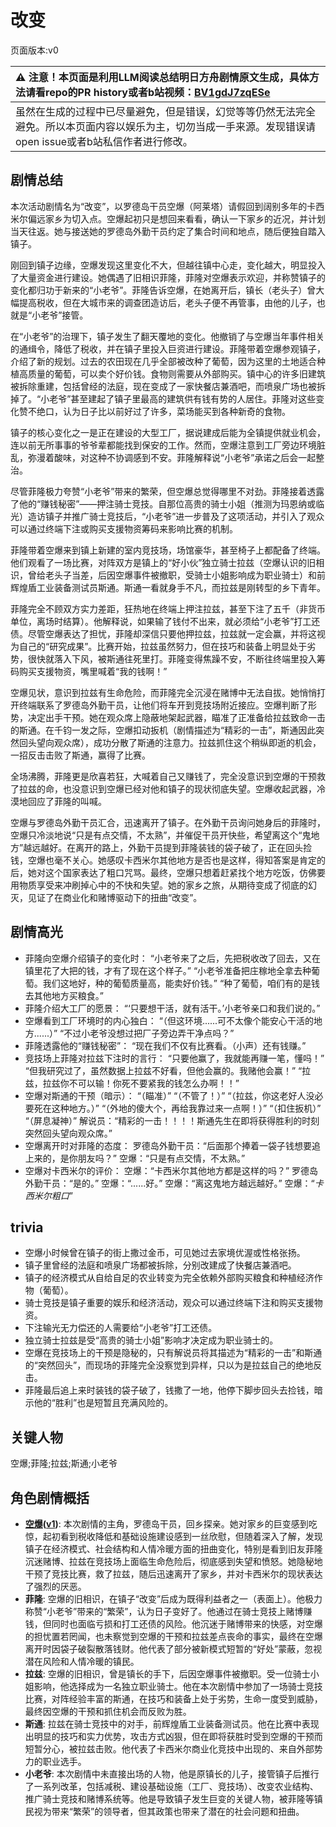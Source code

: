 # 改变
页面版本:v0
 

| :warning: 注意！本页面是利用LLM阅读总结明日方舟剧情原文生成，具体方法请看repo的PR history或者b站视频：[BV1gdJ7zqESe](https://www.bilibili.com/video/BV1gdJ7zqESe/)         |
|:----------------------------|
| 虽然在生成的过程中已尽量避免，但是错误，幻觉等等仍然无法完全避免。所以本页面内容以娱乐为主，切勿当成一手来源。发现错误请open issue或者b站私信作者进行修改。|



## 剧情总结
本次活动剧情名为“改变”，以罗德岛干员空爆（阿莱塔）请假回到阔别多年的卡西米尔偏远家乡为切入点。空爆起初只是想回来看看，确认一下家乡的近况，并计划当天往返。她与接送她的罗德岛外勤干员约定了集合时间和地点，随后便独自踏入镇子。

刚回到镇子边缘，空爆发现这里变化不大，但越往镇中心走，变化越大，明显投入了大量资金进行建设。她偶遇了旧相识菲隆，菲隆对空爆表示欢迎，并称赞镇子的变化都归功于新来的“小老爷”。菲隆告诉空爆，在她离开后，镇长（老头子）曾大幅提高税收，但在大城市来的调查团造访后，老头子便不再管事，由他的儿子，也就是“小老爷”接管。

在“小老爷”的治理下，镇子发生了翻天覆地的变化。他撤销了与空爆当年事件相关的通缉令，降低了税收，并在镇子里投入巨资进行建设。菲隆带着空爆参观镇子，介绍了新的规划。过去的农田现在几乎全部被改种了葡萄，因为这里的土地适合种植高质量的葡萄，可以卖个好价钱。食物则需要从外部购买。镇中心的许多旧建筑被拆除重建，包括曾经的法庭，现在变成了一家快餐店兼酒吧，而喷泉广场也被拆掉了。“小老爷”甚至建起了镇子里最高的建筑供有钱有势的人居住。菲隆对这些变化赞不绝口，认为日子比以前好过了许多，菜场能买到各种新奇的食物。

镇子的核心变化之一是正在建设的大型工厂，据说建成后能为全镇提供就业机会，连以前无所事事的爷爷辈都能找到保安的工作。然而，空爆注意到工厂旁边环境脏乱，弥漫着酸味，对这种不协调感到不安。菲隆解释说“小老爷”承诺之后会一起整治。

尽管菲隆极力夸赞“小老爷”带来的繁荣，但空爆总觉得哪里不对劲。菲隆接着透露了他的“赚钱秘密”——押注骑士竞技。自那位高贵的骑士小姐（推测为玛恩纳或临光）造访镇子并推广骑士竞技后，“小老爷”进一步普及了这项活动，并引入了观众可以通过终端下注或购买支援物资筹码来影响比赛的机制。

菲隆带着空爆来到镇上新建的室内竞技场，场馆豪华，甚至椅子上都配备了终端。他们观看了一场比赛，对阵双方是镇上的“好小伙”独立骑士拉兹（空爆认识的旧相识，曾给老头子当差，后因空爆事件被撤职，受骑士小姐影响成为职业骑士）和前辉煌盾工业装备测试员斯通。斯通一看就身手不凡，而拉兹是刚转型的乡下青年。

菲隆完全不顾双方实力差距，狂热地在终端上押注拉兹，甚至下注了五千（非货币单位，离场时结算）。他解释说，如果输了钱付不出来，就必须给“小老爷”打工还债。尽管空爆表达了担忧，菲隆却深信只要他押拉兹，拉兹就一定会赢，并将这视为自己的“研究成果”。比赛开始，拉兹虽然努力，但在技巧和装备上明显处于劣势，很快就落入下风，被斯通往死里打。菲隆变得焦躁不安，不断往终端里投入筹码购买支援物资，嘴里喊着“我的钱啊！”

空爆见状，意识到拉兹有生命危险，而菲隆完全沉浸在赌博中无法自拔。她悄悄打开终端联系了罗德岛外勤干员，让他们将车开到竞技场附近接应。空爆判断了形势，决定出手干预。她在观众席上隐蔽地架起武器，瞄准了正准备给拉兹致命一击的斯通。在千钧一发之际，空爆扣动扳机（剧情描述为“精彩的一击”，斯通因此突然回头望向观众席），成功分散了斯通的注意力。拉兹抓住这个稍纵即逝的机会，一招反击击败了斯通，赢得了比赛。

全场沸腾，菲隆更是欣喜若狂，大喊着自己又赚钱了，完全没意识到空爆的干预救了拉兹的命，也没意识到空爆已经对他和镇子的现状彻底失望。空爆收起武器，冷漠地回应了菲隆的叫喊。

空爆与罗德岛外勤干员汇合，迅速离开了镇子。在外勤干员询问她身后的菲隆时，空爆只冷淡地说“只是有点交情，不太熟”，并催促干员开快些，希望离这个“鬼地方”越远越好。在离开的路上，外勤干员提到菲隆装钱的袋子破了，正在回头捡钱，空爆也毫不关心。她感叹卡西米尔其他地方是否也是这样，得知答案是肯定的后，她对这个国家表达了粗口咒骂。最终，空爆只想着赶紧找个地方吃饭，仿佛要用物质享受来冲刷掉心中的不快和失望。她的家乡之旅，从期待变成了彻底的幻灭，见证了在商业化和赌博驱动下的扭曲“改变”。
## 剧情高光
- 菲隆向空爆介绍镇子的变化时：
  “小老爷来了之后，先把税收改了回去，又在镇里花了大把的钱，才有了现在这个样子。”
  “小老爷准备把庄稼地全拿去种葡萄。我们这地好，种的葡萄质量高，能卖好价钱。”
  “种了葡萄，咱们有的是钱去其他地方买粮食。”
- 菲隆介绍大工厂的愿景：
  “‘只要想干活，就有活干。’小老爷亲口和我们说的。”
- 空爆看到工厂环境时的内心独白：
  “（但这环境......可不太像个能安心干活的地方......）”
  “不过小老爷没想过把厂子旁边弄干净点吗？”
- 菲隆透露他的“赚钱秘密”：
  “现在我们不仅有比赛看。（小声）还有钱赚。”
- 竞技场上菲隆对拉兹下注时的言行：
  “只要他赢了，我就能再赚一笔，懂吗！”
  “但我研究过了，虽然数据上拉兹不好看，但他会赢的。我赌他会赢！”
  “拉兹，拉兹你不可以输！你死不要紧我的钱怎么办啊！！”
- 空爆对斯通的干预（暗示）：
  “（瞄准）”
  “（不管了！）”
  “（拉兹，你这老好人没必要死在这种地方。）”
  “（外地的傻大个，再给我靠过来一点啊！）”
  “（扣住扳机）”
  “（屏息凝神）”
  解说员：“精彩的一击！！！！斯通先生在即将获得胜利的时刻突然回头望向观众席。”
- 空爆离开时对菲隆的态度：
  罗德岛外勤干员：“后面那个捧着一袋子钱想要追上来的，是你朋友吗？”
  空爆：“只是有点交情，不太熟。”
- 空爆对卡西米尔的评价：
  空爆：“卡西米尔其他地方都是这样的吗？”
  罗德岛外勤干员：“是的。”
  空爆：“......好。”
  空爆：“离这鬼地方越远越好。”
  空爆：“*卡西米尔粗口*”
## trivia
- 空爆小时候曾在镇子的街上撒过金币，可见她过去家境优渥或性格张扬。
- 镇子里曾经的法庭和喷泉广场都被拆除，分别改建成了快餐店兼酒吧。
- 镇子的经济模式从自给自足的农业转变为完全依赖外部购买粮食和种植经济作物（葡萄）。
- 骑士竞技是镇子重要的娱乐和经济活动，观众可以通过终端下注和购买支援物资。
- 下注输光无力偿还的人需要给“小老爷”打工还债。
- 独立骑士拉兹是受“高贵的骑士小姐”影响才决定成为职业骑士的。
- 空爆在竞技场上的干预是隐秘的，只有解说员将其描述为“精彩的一击”和斯通的“突然回头”，而现场的菲隆完全没察觉到异样，只以为是拉兹自己的绝地反击。
- 菲隆最后追上来时装钱的袋子破了，钱撒了一地，他停下脚步回头去捡钱，暗示他的“胜利”也是短暂且充满风险的。
## 关键人物
空爆;菲隆;拉兹;斯通;小老爷
## 角色剧情概括
-   **[空爆](../char_v3/char_282_catap.md)([v1](../chars/char_282_catap.md))**: 本次剧情的主角，罗德岛干员，回乡探亲。她对家乡的巨变感到吃惊，起初看到税收降低和基础设施建设感到一丝欣慰，但随着深入了解，发现镇子在经济模式、社会结构和人情冷暖方面的扭曲变化，特别是看到旧友菲隆沉迷赌博、拉兹在竞技场上面临生命危险后，彻底感到失望和愤怒。她隐秘地干预了竞技比赛，救了拉兹，随后迅速离开了家乡，并对卡西米尔的现状表达了强烈的厌恶。
-   **菲隆**: 空爆的旧相识，在镇子“改变”后成为既得利益者之一（表面上）。他极力称赞“小老爷”带来的“繁荣”，认为日子变好了。他通过在骑士竞技上赌博赚钱，但同时也面临亏损和打工还债的风险。他沉迷于赌博带来的快感，对空爆的担忧置若罔闻，也未察觉到空爆的干预和拉兹差点丧命的事实，最终在空爆离开时因袋子破裂散落钱财。他代表了部分被新模式短暂的“好处”蒙蔽，忽视潜在风险和人情冷暖的镇民。
-   **拉兹**: 空爆的旧相识，曾是镇长的手下，后因空爆事件被撤职。受一位骑士小姐影响，他选择成为一名独立职业骑士。他在本次剧情中参加了一场骑士竞技比赛，对阵经验丰富的斯通，在技巧和装备上处于劣势，生命一度受到威胁，最终因空爆的干预和抓住机会而反败为胜。
-   **斯通**: 拉兹在骑士竞技中的对手，前辉煌盾工业装备测试员。他在比赛中表现出明显的技巧和实力优势，攻击方式凶狠，但在即将获胜时受到空爆的干预而短暂分心，被拉兹击败。他代表了卡西米尔商业化竞技中出现的、来自外部势力的职业选手。
-   **小老爷**: 本次剧情中未直接出场的人物，他是原镇长的儿子，接管镇子后推行了一系列改革，包括减税、建设基础设施（工厂、竞技场）、改变农业结构、推广骑士竞技和赌博系统等。他是导致镇子发生巨变的关键人物，被菲隆等镇民视为带来“繁荣”的领导者，但其政策也带来了潜在的社会问题和扭曲。